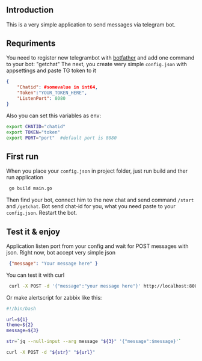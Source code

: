 #
## Introduction
This is a very simple application to send messages via telegram bot. 

## Requriments

You need to register new telegrambot with [botfather](https://telegram.me/BotFather) and add one command to your bot: "getchat"
The next, you create wery simple ```config.json``` with appsettings and paste TG token to it
```json
{
    "Chatid": #somevalue in int64,
    "Token":"YOUR_TOKEN_HERE",
    "ListenPort": 8080
}

```

Also you can set this variables as env:
```bash
export CHATID="chatid"
export TOKEN="token"
export PORT="port"  #default port is 8080
```

## First run

When you place your ```config.json``` in project folder, just run build and ther run application
```bash
 go build main.go 
```

Then find your bot, connect him to the new chat and send command ```/start``` and ```/getchat```. Bot send chat-id for you, what you need paste to your ```config.json```. Restart the bot.

## Test it & enjoy

Application listen port from your config and wait for POST messages with json. Right now, bot accept very simple json
```json
 {"message": "Your message here" }
```
You can test it with curl

```bash
 curl -X POST -d '{"message":"your message here"}' http://localhost:8080
```

Or make alertscript for zabbix like this:

```bash
#!/bin/bash

url=${1}
theme=${2}
message=${3}

str=`jq --null-input --arg message "${3}" '{"message":$message}'`

curl -X POST -d "${str}" "${url}"
```